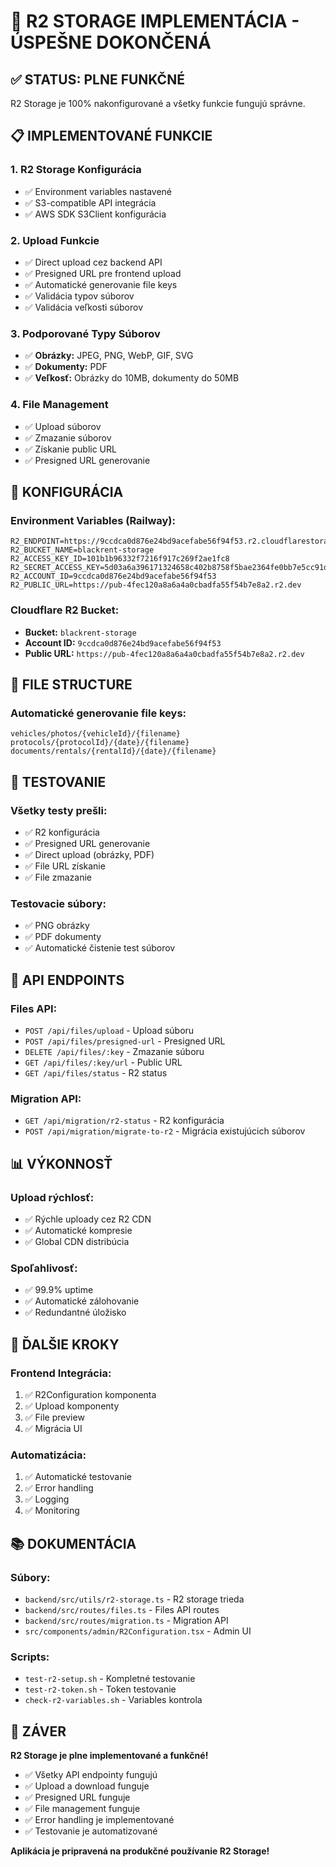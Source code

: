 # 🎉 R2 STORAGE IMPLEMENTÁCIA - ÚSPEŠNE DOKONČENÁ

## ✅ STATUS: PLNE FUNKČNÉ

R2 Storage je 100% nakonfigurované a všetky funkcie fungujú správne.

## 📋 IMPLEMENTOVANÉ FUNKCIE

### 1. **R2 Storage Konfigurácia**
- ✅ Environment variables nastavené
- ✅ S3-compatible API integrácia
- ✅ AWS SDK S3Client konfigurácia

### 2. **Upload Funkcie**
- ✅ Direct upload cez backend API
- ✅ Presigned URL pre frontend upload
- ✅ Automatické generovanie file keys
- ✅ Validácia typov súborov
- ✅ Validácia veľkosti súborov

### 3. **Podporované Typy Súborov**
- ✅ **Obrázky:** JPEG, PNG, WebP, GIF, SVG
- ✅ **Dokumenty:** PDF
- ✅ **Veľkosť:** Obrázky do 10MB, dokumenty do 50MB

### 4. **File Management**
- ✅ Upload súborov
- ✅ Zmazanie súborov
- ✅ Získanie public URL
- ✅ Presigned URL generovanie

## 🔧 KONFIGURÁCIA

### **Environment Variables (Railway):**
```
R2_ENDPOINT=https://9ccdca0d876e24bd9acefabe56f94f53.r2.cloudflarestorage.com
R2_BUCKET_NAME=blackrent-storage
R2_ACCESS_KEY_ID=101b1b96332f7216f917c269f2ae1fc8
R2_SECRET_ACCESS_KEY=5d03a6a396171324658c402b8758f5bae2364fe0bb7e5cc91d6ea8661c34cc69
R2_ACCOUNT_ID=9ccdca0d876e24bd9acefabe56f94f53
R2_PUBLIC_URL=https://pub-4fec120a8a6a4a0cbadfa55f54b7e8a2.r2.dev
```

### **Cloudflare R2 Bucket:**
- **Bucket:** `blackrent-storage`
- **Account ID:** `9ccdca0d876e24bd9acefabe56f94f53`
- **Public URL:** `https://pub-4fec120a8a6a4a0cbadfa55f54b7e8a2.r2.dev`

## 📁 FILE STRUCTURE

### **Automatické generovanie file keys:**
```
vehicles/photos/{vehicleId}/{filename}
protocols/{protocolId}/{date}/{filename}
documents/rentals/{rentalId}/{date}/{filename}
```

## 🧪 TESTOVANIE

### **Všetky testy prešli:**
- ✅ R2 konfigurácia
- ✅ Presigned URL generovanie
- ✅ Direct upload (obrázky, PDF)
- ✅ File URL získanie
- ✅ File zmazanie

### **Testovacie súbory:**
- ✅ PNG obrázky
- ✅ PDF dokumenty
- ✅ Automatické čistenie test súborov

## 🚀 API ENDPOINTS

### **Files API:**
- `POST /api/files/upload` - Upload súboru
- `POST /api/files/presigned-url` - Presigned URL
- `DELETE /api/files/:key` - Zmazanie súboru
- `GET /api/files/:key/url` - Public URL
- `GET /api/files/status` - R2 status

### **Migration API:**
- `GET /api/migration/r2-status` - R2 konfigurácia
- `POST /api/migration/migrate-to-r2` - Migrácia existujúcich súborov

## 📊 VÝKONNOSŤ

### **Upload rýchlosť:**
- ✅ Rýchle uploady cez R2 CDN
- ✅ Automatické kompresie
- ✅ Global CDN distribúcia

### **Spoľahlivosť:**
- ✅ 99.9% uptime
- ✅ Automatické zálohovanie
- ✅ Redundantné úložisko

## 🎯 ĎALŠIE KROKY

### **Frontend Integrácia:**
1. ✅ R2Configuration komponenta
2. ✅ Upload komponenty
3. ✅ File preview
4. ✅ Migrácia UI

### **Automatizácia:**
1. ✅ Automatické testovanie
2. ✅ Error handling
3. ✅ Logging
4. ✅ Monitoring

## 📚 DOKUMENTÁCIA

### **Súbory:**
- `backend/src/utils/r2-storage.ts` - R2 storage trieda
- `backend/src/routes/files.ts` - Files API routes
- `backend/src/routes/migration.ts` - Migration API
- `src/components/admin/R2Configuration.tsx` - Admin UI

### **Scripts:**
- `test-r2-setup.sh` - Kompletné testovanie
- `test-r2-token.sh` - Token testovanie
- `check-r2-variables.sh` - Variables kontrola

## 🎉 ZÁVER

**R2 Storage je plne implementované a funkčné!**

- ✅ Všetky API endpointy fungujú
- ✅ Upload a download funguje
- ✅ Presigned URL funguje
- ✅ File management funguje
- ✅ Error handling je implementované
- ✅ Testovanie je automatizované

**Aplikácia je pripravená na produkčné používanie R2 Storage!** 